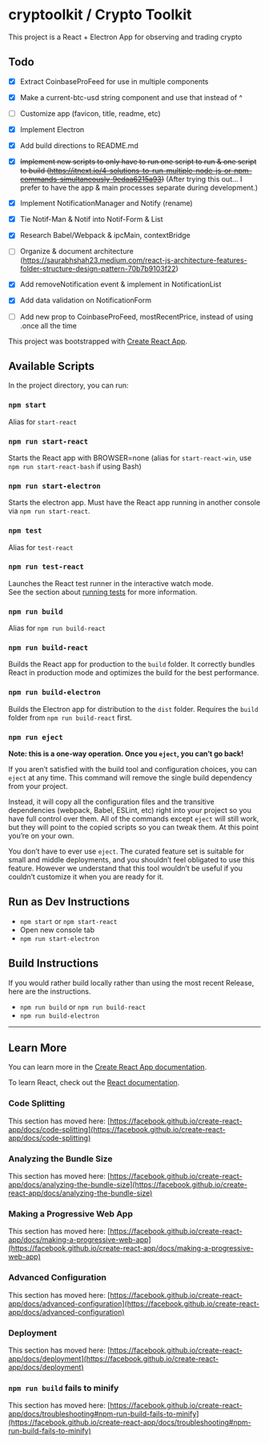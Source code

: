 # cryptoolkit / Crypto Toolkit

This project is a React + Electron App for observing and trading crypto

## Todo

- [x] Extract CoinbaseProFeed for use in multiple components
- [x] Make a current-btc-usd string component and use that instead of ^
- [ ] Customize app (favicon, title, readme, etc)
- [x] Implement Electron
- [x] Add build directions to README.md
- [x] ~~Implement new scripts to only have to run one script to run & one script to build (https://itnext.io/4-solutions-to-run-multiple-node-js-or-npm-commands-simultaneously-9edaa6215a93)~~ (After trying this out... I prefer to have the app & main processes separate during development.)
- [x] Implement NotificationManager and Notify (rename)
- [x] Tie Notif-Man & Notif into Notif-Form & List
- [x] Research Babel/Webpack & ipcMain, contextBridge
- [ ] Organize & document architecture (https://saurabhshah23.medium.com/react-js-architecture-features-folder-structure-design-pattern-70b7b9103f22)
- [x] Add removeNotification event & implement in NotificationList
- [x] Add data validation on NotificationForm
- [ ] Add new prop to CoinbaseProFeed, mostRecentPrice, instead of using .once all the time


This project was bootstrapped with [Create React App](https://github.com/facebook/create-react-app).

## Available Scripts

In the project directory, you can run:

### `npm start`

Alias for `start-react`

### `npm run start-react`

Starts the React app with BROWSER=none (alias for `start-react-win`, use `npm run start-react-bash` if using Bash)

### `npm run start-electron`

Starts the electron app. Must have the React app running in another console via `npm run start-react`.

### `npm test`

Alias for `test-react`

### `npm run test-react`

Launches the React test runner in the interactive watch mode.\
See the section about [running tests](https://facebook.github.io/create-react-app/docs/running-tests) for more information.

### `npm run build`

Alias for `npm run build-react`

### `npm run build-react`

Builds the React app for production to the `build` folder.
It correctly bundles React in production mode and optimizes the build for the best performance.

### `npm run build-electron`

Builds the Electron app for distribution to the `dist` folder.
Requires the `build` folder from `npm run build-react` first.

### `npm run eject`

**Note: this is a one-way operation. Once you `eject`, you can’t go back!**

If you aren’t satisfied with the build tool and configuration choices, you can `eject` at any time. This command will remove the single build dependency from your project.

Instead, it will copy all the configuration files and the transitive dependencies (webpack, Babel, ESLint, etc) right into your project so you have full control over them. All of the commands except `eject` will still work, but they will point to the copied scripts so you can tweak them. At this point you’re on your own.

You don’t have to ever use `eject`. The curated feature set is suitable for small and middle deployments, and you shouldn’t feel obligated to use this feature. However we understand that this tool wouldn’t be useful if you couldn’t customize it when you are ready for it.

## Run as Dev Instructions

* `npm start` or `npm start-react`
* Open new console tab
* `npm run start-electron`

## Build Instructions

If you would rather build locally rather than using the most recent Release, here are the instructions.

* `npm run build` or `npm run build-react`
* `npm run build-electron`

***

## Learn More

You can learn more in the [Create React App documentation](https://facebook.github.io/create-react-app/docs/getting-started).

To learn React, check out the [React documentation](https://reactjs.org/).

### Code Splitting

This section has moved here: [https://facebook.github.io/create-react-app/docs/code-splitting](https://facebook.github.io/create-react-app/docs/code-splitting)

### Analyzing the Bundle Size

This section has moved here: [https://facebook.github.io/create-react-app/docs/analyzing-the-bundle-size](https://facebook.github.io/create-react-app/docs/analyzing-the-bundle-size)

### Making a Progressive Web App

This section has moved here: [https://facebook.github.io/create-react-app/docs/making-a-progressive-web-app](https://facebook.github.io/create-react-app/docs/making-a-progressive-web-app)

### Advanced Configuration

This section has moved here: [https://facebook.github.io/create-react-app/docs/advanced-configuration](https://facebook.github.io/create-react-app/docs/advanced-configuration)

### Deployment

This section has moved here: [https://facebook.github.io/create-react-app/docs/deployment](https://facebook.github.io/create-react-app/docs/deployment)

### `npm run build` fails to minify

This section has moved here: [https://facebook.github.io/create-react-app/docs/troubleshooting#npm-run-build-fails-to-minify](https://facebook.github.io/create-react-app/docs/troubleshooting#npm-run-build-fails-to-minify)
